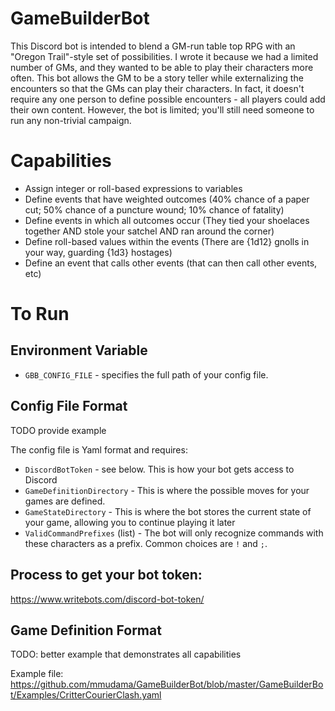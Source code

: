 # GameBuilderBot
This Discord bot is intended to blend a GM-run table top RPG with an "Oregon Trail"-style set of possibilities. 
I wrote it because we had a limited number of GMs, and they wanted to be able to play their characters more often. 
This bot allows the GM to be a story teller while externalizing the encounters so that the GMs can play their characters. 
In fact, it doesn't require any one person to define possible encounters - all players could add their own content. 
However, the bot is limited; you'll still need someone to run any non-trivial campaign.

# Capabilities
* Assign integer or roll-based expressions to variables
* Define events that have weighted outcomes (40% chance of a paper cut; 50% chance of a puncture wound; 10% chance of fatality)
* Define events in which all outcomes occur (They tied your shoelaces together AND stole your satchel AND ran around the corner)
* Define roll-based values within the events (There are {1d12} gnolls in your way, guarding {1d3} hostages)
* Define an event that calls other events (that can then call other events, etc)


# To Run

## Environment Variable
* `GBB_CONFIG_FILE` - specifies the full path of your config file.

## Config File Format
TODO provide example

The config file is Yaml format and requires:
* `DiscordBotToken` - see below. This is how your bot gets access to Discord
* `GameDefinitionDirectory` - This is where the possible moves for your games are defined.
* `GameStateDirectory` - This is where the bot stores the current state of your game, allowing you to continue playing it later
* `ValidCommandPrefixes` (list) - The bot will only recognize commands with these characters as a prefix. Common choices are `!` and `;`.

## Process to get your bot token:
https://www.writebots.com/discord-bot-token/

## Game Definition Format
TODO: better example that demonstrates all capabilities

Example file: https://github.com/mmudama/GameBuilderBot/blob/master/GameBuilderBot/Examples/CritterCourierClash.yaml



